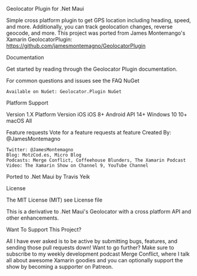 Geolocator Plugin for .Net Maui

Simple cross platform plugin to get GPS location including heading, speed, and more. Additionally, you can track geolocation changes, reverse geocode, and more.
This project was ported from James Montemango's Xamarin GeolocatorPlugin: https://github.com/jamesmontemagno/GeolocatorPlugin

Documentation

Get started by reading through the Geolocator Plugin documentation.

For common questions and issues see the FAQ
NuGet

    Available on NuGet: Geolocator.Plugin NuGet

Platform Support

Version 1.X
Platform 	Version
iOS 	iOS 8+
Android 	API 14+
Windows 10    10+
macOS 	All

Feature requests Vote for a feature requests at feature
Created By: @JamesMontemagno

    Twitter: @JamesMontemagno
    Blog: MotzCod.es, Micro Blog
    Podcasts: Merge Conflict, Coffeehouse Blunders, The Xamarin Podcast
    Video: The Xamarin Show on Channel 9, YouTube Channel

Ported to .Net Maui by Travis Yeik

License

The MIT License (MIT) see License file

This is a derivative to .Net Maui's Geolocator with a cross platform API and other enhancements.

Want To Support This Project?

All I have ever asked is to be active by submitting bugs, features, and sending those pull requests down! Want to go further? Make sure to subscribe to my weekly development podcast Merge Conflict, where I talk all about awesome Xamarin goodies and you can optionally support the show by becoming a supporter on Patreon.